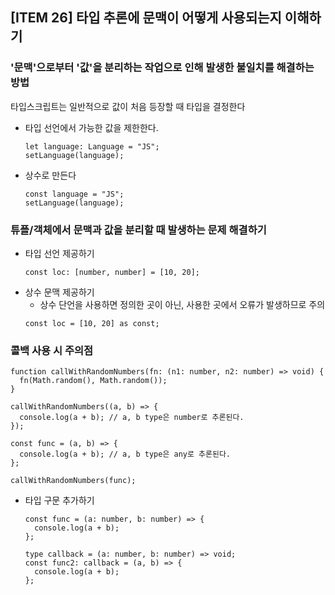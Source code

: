 ## [ITEM 26] 타입 추론에 문맥이 어떻게 사용되는지 이해하기

### **'문맥'으로부터 '값'을 분리하는 작업으로 인해 발생한 불일치를 해결하는 방법**

타입스크립트는 일반적으로 값이 처음 등장할 때 타입을 결정한다

- 타입 선언에서 가능한 값을 제한한다.
  ```tsx
  let language: Language = "JS";
  setLanguage(language);
  ```
- 상수로 만든다
  ```tsx
  const language = "JS";
  setLanguage(language);
  ```

### 튜플/객체에서 문맥과 값을 분리할 때 발생하는 문제 해결하기

- 타입 선언 제공하기
  ```tsx
  const loc: [number, number] = [10, 20];
  ```
- 상수 문맥 제공하기
  - 상수 단언을 사용하면 정의한 곳이 아닌, 사용한 곳에서 오류가 발생하므로 주의
  ```tsx
  const loc = [10, 20] as const;
  ```

### 콜백 사용 시 주의점

```tsx
function callWithRandomNumbers(fn: (n1: number, n2: number) => void) {
  fn(Math.random(), Math.random());
}

callWithRandomNumbers((a, b) => {
  console.log(a + b); // a, b type은 number로 추론된다.
});

const func = (a, b) => {
  console.log(a + b); // a, b type은 any로 추론된다.
};

callWithRandomNumbers(func);
```

- 타입 구문 추가하기
  ```tsx
  const func = (a: number, b: number) => {
    console.log(a + b);
  };

  type callback = (a: number, b: number) => void;
  const func2: callback = (a, b) => {
    console.log(a + b);
  };
  ```
